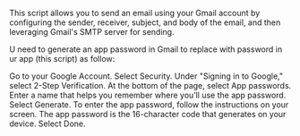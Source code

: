 This script allows you to send an email using your Gmail account by configuring the sender, receiver, subject, and body of the email, and then leveraging Gmail's SMTP server for sending.

U need to generate an app password in Gmail to replace with password in ur app (this script) as follow: 

Go to your Google Account.
Select Security.
Under "Signing in to Google," select 2-Step Verification.
At the bottom of the page, select App passwords.
Enter a name that helps you remember where you’ll use the app password.
Select Generate.
To enter the app password, follow the instructions on your screen. The app password is the 16-character code that generates on your device.
Select Done.